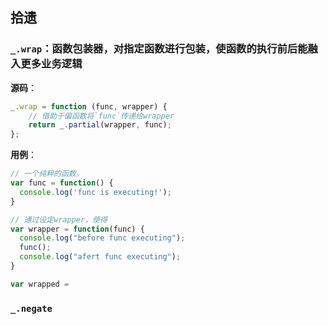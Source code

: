 ## 拾遗
### `_.wrap`：函数包装器，对指定函数进行包装，使函数的执行前后能融入更多业务逻辑
__源码__：
```js
_.wrap = function (func, wrapper) {
    // 借助于偏函数将`func`传递给wrapper
    return _.partial(wrapper, func);
};
```

__用例__：
```js
// 一个纯粹的函数，
var func = function() {
  console.log('func is executing!');
}

// 通过设定wrapper，使得
var wrapper = function(func) {
  console.log("before func executing");
  func();
  console.log("afert func executing");
}

var wrapped = 
```

### `_.negate`

